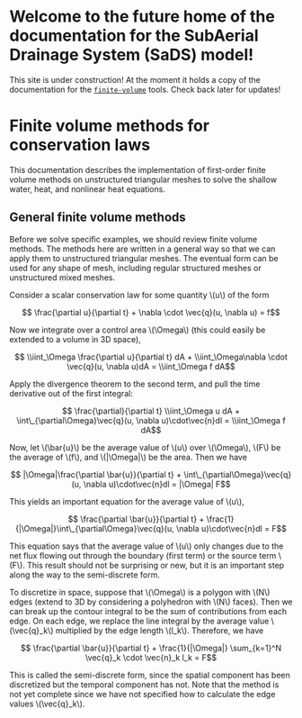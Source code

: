# Welcome to the future home of the documentation for the SubAerial Drainage System (SaDS) model!
This site is under construction! At the moment it holds a copy of the documentation for the [`finite-volume`](https://github.com/timghill/finite-volume) tools. Check back later for updates!

# Finite volume methods for conservation laws
This documentation describes the implementation of first-order finite volume methods on unstructured triangular meshes to solve the shallow water, heat, and nonlinear heat equations.

## General finite volume methods
Before we solve specific examples, we should review finite volume methods. The methods here are written in a general way so that we can apply them to unstructured triangular meshes. The eventual form can be used for any shape of mesh, including regular structured meshes or unstructured mixed meshes.

Consider a scalar conservation law for some quantity \\(u\\) of the form

$$ \frac{\partial u}{\partial t} + \nabla \cdot \vec{q}(u, \nabla u) = f$$

Now we integrate over a control area \\(\Omega\\) (this could easily be extended to a volume in 3D space),


$$ \\iint_\Omega \frac{\partial u}{\partial t} dA + \\iint_\Omega\nabla \cdot \vec{q}(u, \nabla u)dA = \\iint_\Omega f dA$$

Apply the divergence theorem to the second term, and pull the time derivative out of the first integral:

$$ \frac{\partial}{\partial t} \\iint_\Omega u dA + \int\_{\partial\Omega}\vec{q}(u, \nabla u)\cdot\vec{n}dl = \\iint_\Omega f dA$$

Now, let \\(\bar{u}\\) be the average value of \\(u\\) over \\(\Omega\\), \\(F\\) be the average of \\(f\\), and \\(|\Omega|\\) be the area. Then we have

$$ |\Omega|\frac{\partial \bar{u}}{\partial t} + \int\_{\partial\Omega}\vec{q}(u, \nabla u)\cdot\vec{n}dl = |\Omega| F$$

This yields an important equation for the average value of \\(u\\),

$$ \frac{\partial \bar{u}}{\partial t} + \frac{1}{|\Omega|}\int\_{\partial\Omega}\vec{q}(u, \nabla u)\cdot\vec{n}dl = F$$

This equation says that the average value of \\(u\\) only changes due to the net flux flowing out through the boundary (first term) or the source term \\(F\\). This result should not be surprising or new, but it is an important step along the way to the semi-discrete form.

To discretize in space, suppose that \\(\Omega\\) is a polygon with \\(N\\) edges (extend to 3D by considering a polyhedron with \\(N\\) faces). Then we can break up the contour integral to be the sum of contributions from each edge. On each edge, we replace the line integral by the average value \\(\vec{q}_k\\) multiplied by the edge length \\(l_k\\). Therefore, we have

$$ \frac{\partial \bar{u}}{\partial t} + \frac{1}{|\Omega|} \sum_{k=1}^N \vec{q}_k \cdot \vec{n}_k l_k = F$$

This is called the semi-discrete form, since the spatial component has been discretized but the temporal component has not. Note that the method is not yet complete since we have not specified how to calculate the edge values \\(\vec{q}_k\\).
